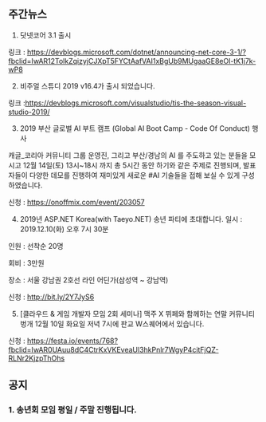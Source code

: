 ## 주간뉴스

1. 닷넷코어 3.1 출시 

링크 : https://devblogs.microsoft.com/dotnet/announcing-net-core-3-1/?fbclid=IwAR12TolkZqizyjCJXpT5FYCtAafVAI1xBgUb9MUgaaGE8eOl-tK1j7k-wP8

2. 비주얼 스튜디 2019 v16.4가 출시 되었습니다. 

링크 :https://devblogs.microsoft.com/visualstudio/tis-the-season-visual-studio-2019/

3. 2019 부산 글로벌 AI 부트 캠프 (Global AI Boot Camp - Code Of Conduct) 행사

캐글_코리아 커뮤니티 그룹 운영진, 그리고 부산/경남의 AI 를 주도하고 있는 분들을 모시고
12월 14일(토) 13시~18시 까지 총 5시간 동안 하기와 같은 주제로 진행되며, 발표자들이 다양한 데모를 진행하여 
재미있게 새로운 #AI 기술들을 접해 보실 수 있게 구성하였습니다.

신청 : https://onoffmix.com/event/203057

4. 2019년 ASP.NET Korea(with Taeyo.NET) 송년 파티에 초대합니다.
일시 : 2019.12.10(화) 오후 7시 30분

인원 : 선착순 20명

회비 : 3만원

장소 : 서울 강남권 2호선 라인 어딘가(삼성역 ~ 강남역)

신청 : http://bit.ly/2Y7JyS6

5. [클라우드 & 게임 개발자 모임 2회 세미나] 맥주 X 뷔페와 함께하는 연말 커뮤니티 벙개
12월 10일 화요일 저녁 7시에 판교 W스퀘어에서 있습니다.

신청 : https://festa.io/events/768?fbclid=IwAR0UAuu8dC4CtrKxVKEveaUl3hkPnlr7WgyP4citFjQZ-RLNr2KjzpThOhs



## 공지 

### 1. 송년회 모임 평일 / 주말 진행됩니다. 

